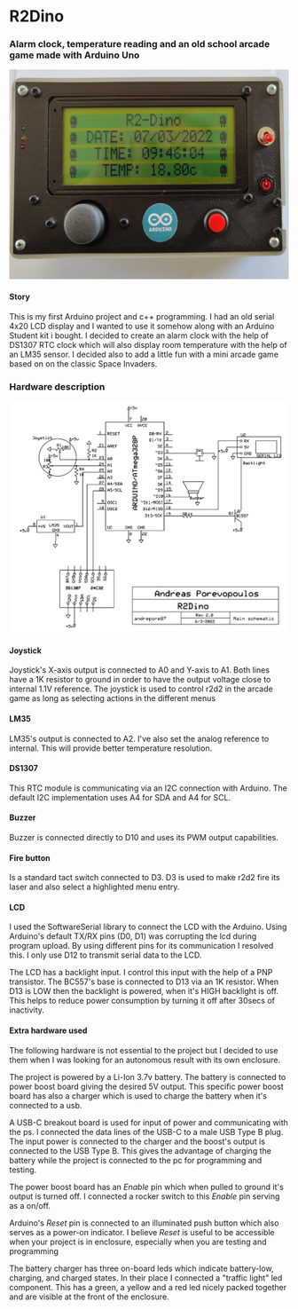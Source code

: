 # R2Dino
### Alarm clock, temperature reading and an old school arcade game made with Arduino Uno

![R2Dino](./img/r2dino.jpg "R2Dino")

#### Story
This is my first Arduino project and c++ programming. I had an old serial 4x20 LCD display and I wanted to use it somehow along with an Arduino Student kit i bought. I decided to create an alarm clock with the help of DS1307 RTC clock which will also display room temperature with the help of an LM35 sensor. I decided also to add a little fun with a mini arcade game based on on the classic Space Invaders.

### Hardware description

![Schematic](./img/R2Dino_schematic.jpg "Schematic")

#### Joystick
Joystick's X-axis output is connected to A0 and Y-axis to A1. Both lines have a 1K resistor to ground in order to have the output voltage close to internal 1.1V reference. The joystick is used to control r2d2 in the arcade game as long as selecting actions in the different menus

#### LM35
LM35's output is connected to A2. I've also set the analog reference to internal. This will provide better temperature resolution.

#### DS1307
This RTC module is communicating via an I2C connection with Arduino. The default I2C implementation uses A4 for SDA and A4 for SCL.

#### Buzzer
Buzzer is connected directly to D10 and uses its PWM output capabilities.

#### Fire button
Is a standard tact switch connected to D3. D3 is used to make r2d2 fire its laser and also select a highlighted menu entry.

#### LCD
I used the SoftwareSerial library to connect the LCD with the Arduino. Using Arduino's default TX/RX pins (D0, D1) was corrupting the lcd during program upload. By using different pins for its communication I resolved this. I only use D12 to transmit serial data to the LCD.

The LCD has a backlight input. I control this input with the help of a PNP transistor. The BC557's base is connected to D13 via an 1K resistor. When D13 is LOW then the backlight is powered, when it's HIGH backlight is off. This helps to reduce power consumption by turning it off after 30secs of inactivity.

#### Extra hardware used
The following hardware is not essential to the project but I decided to use them when I was looking for an autonomous result with its own enclosure.

The project is powered by a Li-Ion 3.7v battery. The battery is connected to power boost board giving the desired 5V output. This specific power boost board has also a charger which is used to charge the battery when it's connected to a usb.

A USB-C breakout board is used for input of power and communicating with the ps. I connected the data lines of the USB-C to a male USB Type B plug. The input power is connected to the charger and the boost's output is connected to the USB Type B. This gives the advantage of charging the battery while the project is connected to the pc for programming and testing.

The power boost board has an _Enable_ pin which when pulled to ground it's output is turned off. I connected a rocker switch to this _Enable_ pin serving as a on/off.

Arduino's _Reset_ pin is connected to an illuminated push button which also serves as a power-on indicator. I believe _Reset_ is useful to be accessible when your project is in enclosure, especially when you are testing and programming

The battery charger has three on-board leds which indicate battery-low, charging, and charged states. In their place I connected a "traffic light" led component. This has a green, a yellow and a red led nicely packed together and are visible at the front of the enclosure.





